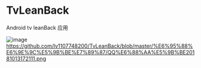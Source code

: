 # TvLeanBack
Android tv leanBack 应用


![image](https://github.com/lv1107748200/TvLeanBack/blob/master/%E6%95%88%E6%9E%9C%E5%9B%BE%E7%89%87/QQ%E6%88%AA%E5%9B%BE20181013172111.png)
https://github.com/lv1107748200/TvLeanBack/blob/master/%E6%95%88%E6%9E%9C%E5%9B%BE%E7%89%87/QQ%E6%88%AA%E5%9B%BE20181013172111.png
